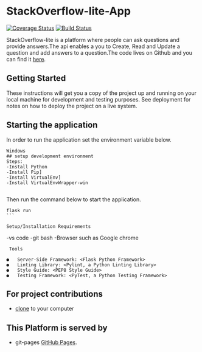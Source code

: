 # StackOverflow-lite-App
[![Coverage Status](https://coveralls.io/repos/github/steveviko/StackOverflow-lite-/badge.svg?branch=coverage)](https://coveralls.io/github/steveviko/StackOverflow-lite-?branch=coverage)
[![Build Status](https://travis-ci.org/steveviko/StackOverflow-lite-.svg?branch=api)](https://travis-ci.org/steveviko/StackOverflow-lite-)

StackOverflow-lite is a platform where people can ask questions and provide answers.The api enables a you to Create, Read and Update a question and add  answers to a question.The code lives on Github and you can find it [here](https://github.com/steveviko/StackOverflow-lite-/tree/api).

## Getting Started
These instructions will get you a copy of the project up and running on your local machine for development and testing purposes. See deployment for notes on how to deploy the project on a live system.

## Starting the application
In order to run the application set the environment
variable below.
```
Windows
## setup development environment
Steps:
-Install Python
-Install Pip]
-Install VirtualEnv]
-Install VirtualEnvWrapper-win 


```
Then run the command below to start the application.
```
flask run
```  

Setup/Installation Requirements
```
-vs code
-git bash
-Browser such as Google chrome
``` 
 Tools
 
●	Server-Side Framework: <Flask Python Framework>
●	Linting Library: <Pylint, a Python Linting Library>
●	Style Guide: <PEP8 Style Guide>
●	Testing Framework: <PyTest, a Python Testing Framework>
 ```
## For project contributions
- [clone]( https://github.com/steveviko/StackOverflow-lite-/tree/api) to your computer

## This Platform is served by  
- git-pages [GitHub Pages](https://steveviko.github.io/StackOverflow-lite//). 
